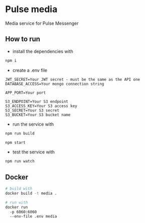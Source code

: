 # Pulse media

Media service for Pulse Messenger

## How to run

- install the dependencies with

```bash
npm i
```
  
- create a .env file

```env
JWT_SECRET=Your JWT secret - must be the same as the API one
DATABASE_ACCESS=Your mongo connection string

APP_PORT=Your port

S3_ENDPOINT=Your S3 endpoint
S3_ACCESS_KEY=Your S3 access key
S3_SECRET=Your S3 secret
S3_BUCKET=Your S3 bucket name
```

- run the service with

```bash
npm run build

npm start
```

- test the service with

```bash
npm run watch
```

## Docker

```bash
# build with
docker build -t media .

# run with
docker run 
  -p 6060:6060
  --env-file .env media
```
